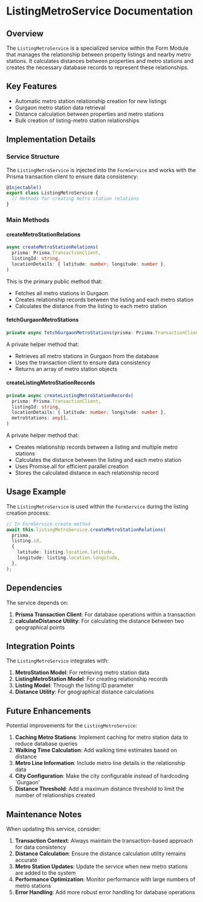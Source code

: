 # ListingMetroService Documentation

## Overview

The `ListingMetroService` is a specialized service within the Form Module that manages the relationship between property listings and nearby metro stations. It calculates distances between properties and metro stations and creates the necessary database records to represent these relationships.

## Key Features

- Automatic metro station relationship creation for new listings
- Gurgaon metro station data retrieval
- Distance calculation between properties and metro stations
- Bulk creation of listing-metro station relationships

## Implementation Details

### Service Structure

The `ListingMetroService` is injected into the `FormService` and works with the Prisma transaction client to ensure data consistency:

```typescript
@Injectable()
export class ListingMetroService {
  // Methods for creating metro station relations
}
```

### Main Methods

#### createMetroStationRelations

```typescript
async createMetroStationRelations(
  prisma: Prisma.TransactionClient,
  listingId: string,
  locationDetails: { latitude: number; longitude: number },
)
```

This is the primary public method that:

- Fetches all metro stations in Gurgaon
- Creates relationship records between the listing and each metro station
- Calculates the distance from the listing to each metro station

#### fetchGurgaonMetroStations

```typescript
private async fetchGurgaonMetroStations(prisma: Prisma.TransactionClient)
```

A private helper method that:

- Retrieves all metro stations in Gurgaon from the database
- Uses the transaction client to ensure data consistency
- Returns an array of metro station objects

#### createListingMetroStationRecords

```typescript
private async createListingMetroStationRecords(
  prisma: Prisma.TransactionClient,
  listingId: string,
  locationDetails: { latitude: number; longitude: number },
  metroStations: any[],
)
```

A private helper method that:

- Creates relationship records between a listing and multiple metro stations
- Calculates the distance between the listing and each metro station
- Uses Promise.all for efficient parallel creation
- Stores the calculated distance in each relationship record

## Usage Example

The `ListingMetroService` is used within the `FormService` during the listing creation process:

```typescript
// In FormService.create method
await this.listingMetroService.createMetroStationRelations(
  prisma,
  listing.id,
  {
    latitude: listing.location.latitude,
    longitude: listing.location.longitude,
  },
);
```

## Dependencies

The service depends on:

1. **Prisma Transaction Client**: For database operations within a transaction
2. **calculateDistance Utility**: For calculating the distance between two geographical points

## Integration Points

The `ListingMetroService` integrates with:

1. **MetroStation Model**: For retrieving metro station data
2. **ListingMetroStation Model**: For creating relationship records
3. **Listing Model**: Through the listing ID parameter
4. **Distance Utility**: For geographical distance calculations

## Future Enhancements

Potential improvements for the `ListingMetroService`:

1. **Caching Metro Stations**: Implement caching for metro station data to reduce database queries
2. **Walking Time Calculation**: Add walking time estimates based on distance
3. **Metro Line Information**: Include metro line details in the relationship data
4. **City Configuration**: Make the city configurable instead of hardcoding 'Gurgaon'
5. **Distance Threshold**: Add a maximum distance threshold to limit the number of relationships created

## Maintenance Notes

When updating this service, consider:

1. **Transaction Context**: Always maintain the transaction-based approach for data consistency
2. **Distance Calculation**: Ensure the distance calculation utility remains accurate
3. **Metro Station Updates**: Update the service when new metro stations are added to the system
4. **Performance Optimization**: Monitor performance with large numbers of metro stations
5. **Error Handling**: Add more robust error handling for database operations
